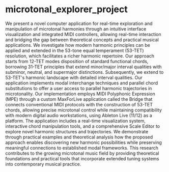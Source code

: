 # microtonal_explorer_project

We present a novel computer application for real-time exploration and manipulation of microtonal harmonies through an intuitive interface visualization and integrated MIDI controllers, allowing real-time interaction and bridging the gap between theoretical concepts and practical musical applications. We investigate how modern harmonic principles can be applied and extended in the 53-tone equal temperament (53-TET) resolution, which facilitates a richer harmonic repertoire. Our approach starts from 12-TET modes disposition of standard functional chords, borrowing 31-TET principles that extend minor/major interval qualities with subminor, neutral, and supermajor distinctions. Subsequently, we extend to 53-TET's harmonic landscape with detailed interval qualities. Our application implements modal interchange techniques and parallel chord substitutions to offer a user access to parallel harmonic trajectories in microtonality. Our implementation employs MIDI Polyphonic Expression (MPE) through a custom MaxForLive application called the Bridge that connects conventional MIDI protocols with the construction of 53-TET chords, allowing precise microtonal control while maintaining compatibility with modern digital audio workstations, using Ableton Live (11/12) as a platform. The application includes a real-time visualization system, interactive chord manipulation tools, and a comprehensive Scale Editor to explore novel harmonic structures and trajectories. We demonstrate through practical examples and theoretical analysis how the proposed approach enables discovering new harmonic possibilities while preserving meaningful connections to established modal frameworks. This research contributes to the growing microtonal music field by providing theoretical foundations and practical tools that incorporate extended tuning systems into contemporary musical practice.
